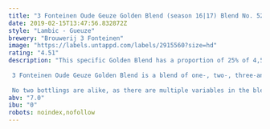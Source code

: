 ```yaml
---
title: "3 Fonteinen Oude Geuze Golden Blend (season 16|17) Blend No. 52"
date: 2019-02-15T13:47:56.832872Z
style: "Lambic - Gueuze"
brewery: "Brouwerij 3 Fonteinen"
image: "https://labels.untappd.com/labels/2915560?size=hd"
rating: "4.51"
description: "This specific Golden Blend has a proportion of 25% of 4,5-year old  lambics  on  the  moment  of  bottling. The  lambics  originate from 5 different barrels and 5 different brews, of which one from January 2013 and one from May 2013.  3 Fonteinen Oude Geuze Golden Blend is a blend of one-, two-, three-and at least 25% four-year old lambics. Spontaneous fermentation, patient maturation in oak barrels, and continued evolution in the bottle result in a distinctively complex beer.  No two bottlings are alike, as there are multiple variables in the blending process, a variety of barrel sizes and shapes, differences in aged lambic proportions, etc. When cellared properly, 3 Fonteinen Golden Blend can be aged for several decades. Traditional lambic is living, cultural heritage rooted in the Zenne valley! Bottle fermented, unfiltered and unpasteurised."
abv: "7.0"
ibu: "0"
robots: noindex,nofollow
---
```

